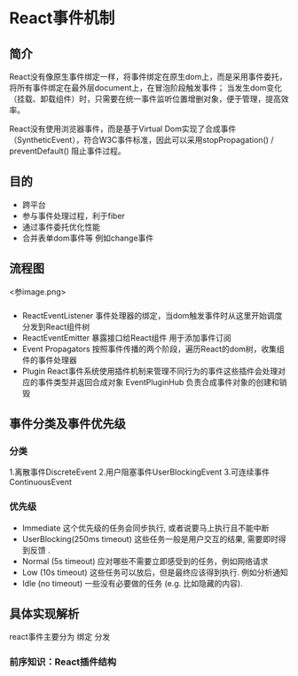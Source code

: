 # React事件机制
## 简介
React没有像原生事件绑定一样，将事件绑定在原生dom上，而是采用事件委托，将所有事件绑定在最外层document上，在冒泡阶段触发事件；
当发生dom变化（挂载、卸载组件）时，只需要在统一事件监听位置增删对象，便于管理，提高效率。

React没有使用浏览器事件，而是基于Virtual Dom实现了合成事件（SyntheticEvent），符合W3C事件标准，因此可以采用stopPropagation() / preventDefault() 阻止事件过程。

## 目的
- 跨平台
- 参与事件处理过程，利于fiber
- 通过事件委托优化性能
- 合并表单dom事件等 例如change事件

## 流程图
<参image.png>

### 
- ReactEventListener 事件处理器的绑定，当dom触发事件时从这里开始调度分发到React组件树
- ReactEventEmitter 暴露接口给React组件 用于添加事件订阅
- Event Propagators 按照事件传播的两个阶段，遍历React的dom树，收集组件的事件处理器
- Plugin React事件系统使用插件机制来管理不同行为的事件这些插件会处理对应的事件类型并返回合成对象
EventPluginHub 负责合成事件对象的创建和销毁

## 事件分类及事件优先级

### 分类
1.离散事件DiscreteEvent
2.用户阻塞事件UserBlockingEvent
3.可连续事件ContinuousEvent

### 优先级
- Immediate 这个优先级的任务会同步执行, 或者说要马上执行且不能中断
- UserBlocking(250ms timeout) 这些任务一般是用户交互的结果, 需要即时得到反馈 .
- Normal (5s timeout) 应对哪些不需要立即感受到的任务，例如网络请求
- Low (10s timeout) 这些任务可以放后，但是最终应该得到执行. 例如分析通知
- Idle (no timeout) 一些没有必要做的任务 (e.g. 比如隐藏的内容).

## 具体实现解析
react事件主要分为 绑定 分发

### 前序知识：React插件结构
```

```